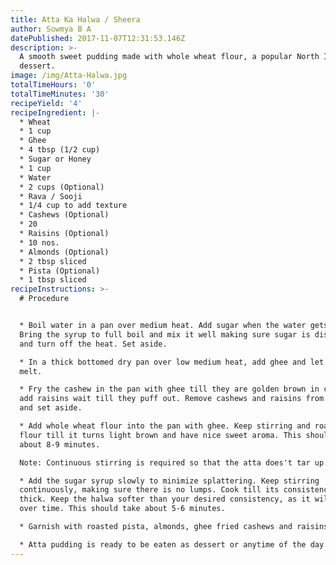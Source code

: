 ```yaml
---
title: Atta Ka Halwa / Sheera
author: Sowmya B A
datePublished: 2017-11-07T12:31:53.146Z
description: >-
  A smooth sweet pudding made with whole wheat flour, a popular North Indian
  dessert.
image: /img/Atta-Halwa.jpg
totalTimeHours: '0'
totalTimeMinutes: '30'
recipeYield: '4'
recipeIngredient: |-
  * Wheat
  * 1 cup
  * Ghee
  * 4 tbsp (1/2 cup)
  * Sugar or Honey
  * 1 cup
  * Water
  * 2 cups (Optional)
  * Rava / Sooji
  * 1/4 cup to add texture
  * Cashews (Optional)
  * 20
  * Raisins (Optional)
  * 10 nos.
  * Almonds (Optional)
  * 2 tbsp sliced
  * Pista (Optional)
  * 1 tbsp sliced
recipeInstructions: >-
  # Procedure


  * Boil water in a pan over medium heat. Add sugar when the water gets to boil.
  Bring the syrup to full boil and mix it well making sure sugar is dissolved,
  and turn off the heat. Set aside. 

  * In a thick bottomed dry pan over low medium heat, add ghee and let the ghee
  melt.

  * Fry the cashew in the pan with ghee till they are golden brown in color, now
  add raisins wait till they puff out. Remove cashews and raisins from the pan
  and set aside.

  * Add whole wheat flour into the pan with ghee. Keep stirring and roast the
  flour till it turns light brown and have nice sweet aroma. This should take
  about 8-9 minutes.

  Note: Continuous stirring is required so that the atta does't tar up.

  * Add the sugar syrup slowly to minimize splattering. Keep stirring
  continuously, making sure there is no lumps. Cook till its consistency becomes
  thick. Keep the halwa softer than your desired consistency, as it will thicken
  over time. This should take about 5-6 minutes.

  * Garnish with roasted pista, almonds, ghee fried cashews and raisins.

  * Atta pudding is ready to be eaten as dessert or anytime of the day.
---
```


